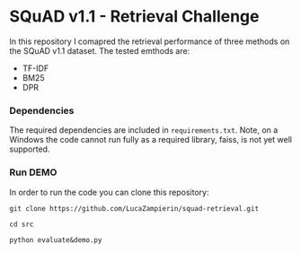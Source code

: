 # SQuAD v1.1 - Retrieval Challenge

In this repository I comapred the retrieval performance of three methods on the SQuAD v1.1 dataset. The tested emthods are:
- TF-IDF
- BM25
- DPR

### Dependencies

The required dependencies are included in `requirements.txt`. Note, on a Windows the code cannot run fully as a required library, faiss, is not yet well supported. 

### Run DEMO
In order to run the code you can clone this repository:

`git clone https://github.com/LucaZampierin/squad-retrieval.git`

`cd src`

`python evaluate&demo.py`
